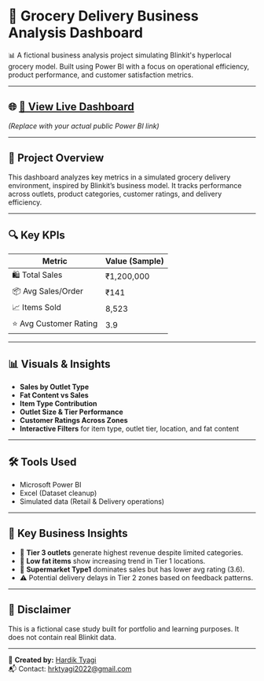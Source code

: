 # 🛒 Grocery Delivery Business Analysis Dashboard

📊 A fictional business analysis project simulating Blinkit's hyperlocal grocery model. Built using Power BI with a focus on operational efficiency, product performance, and customer satisfaction metrics.

---

## 🌐 [🔗 View Live Dashboard](https://app.powerbi.com/view?r=eyJrIjoiYmM1Nzk3MzAtOTdiOS00ODA3LWFhOWQtMjYzM2RhYTQzZTA4IiwidCI6IjM0YmQ4YmVkLTJhYzEtNDFhZS05ZjA4LTRlMGEzZjExNzA2YyJ9)  
*(Replace with your actual public Power BI link)*

---

## 📁 Project Overview

This dashboard analyzes key metrics in a simulated grocery delivery environment, inspired by Blinkit’s business model. It tracks performance across outlets, product categories, customer ratings, and delivery efficiency.

---

## 🔍 Key KPIs

| Metric              | Value (Sample)   |
|---------------------|------------------|
| 🛍️ Total Sales       | ₹1,200,000       |
| 📦 Avg Sales/Order   | ₹141             |
| 📈 Items Sold        | 8,523            |
| ⭐ Avg Customer Rating | 3.9              |

---

## 📊 Visuals & Insights

- **Sales by Outlet Type**
- **Fat Content vs Sales**
- **Item Type Contribution**
- **Outlet Size & Tier Performance**
- **Customer Ratings Across Zones**
- **Interactive Filters** for item type, outlet tier, location, and fat content

---

## 🛠 Tools Used

- Microsoft Power BI
- Excel (Dataset cleanup)
- Simulated data (Retail & Delivery operations)

---

## 🧠 Key Business Insights

- 📍 **Tier 3 outlets** generate highest revenue despite limited categories.
- 🥑 **Low fat items** show increasing trend in Tier 1 locations.
- 🛒 **Supermarket Type1** dominates sales but has lower avg rating (3.6).
- ⚠️ Potential delivery delays in Tier 2 zones based on feedback patterns.

---

## 📌 Disclaimer

This is a fictional case study built for portfolio and learning purposes. It does not contain real Blinkit data.

---

👤 **Created by:** [Hardik Tyagi](https://www.linkedin.com/in/hardik-tyagi2712/)  
📬 Contact: hrktyagi2022@gmail.com  
